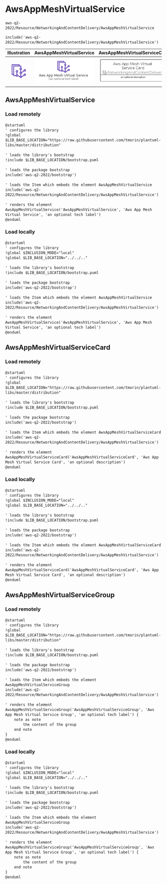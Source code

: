 # AwsAppMeshVirtualService


```text
aws-q2-2022/Resource/NetworkingAndContentDelivery/AwsAppMeshVirtualService
```

```text
include('aws-q2-2022/Resource/NetworkingAndContentDelivery/AwsAppMeshVirtualService')
```



| Illustration | AwsAppMeshVirtualService | AwsAppMeshVirtualServiceCard | AwsAppMeshVirtualServiceGroup |
| :---: | :---: | :---: | :---: |
| ![illustration for Illustration](../../../aws-q2-2022/Resource/NetworkingAndContentDelivery/AwsAppMeshVirtualService.png) | ![illustration for AwsAppMeshVirtualService](../../../aws-q2-2022/Resource/NetworkingAndContentDelivery/AwsAppMeshVirtualService.Local.png) | ![illustration for AwsAppMeshVirtualServiceCard](../../../aws-q2-2022/Resource/NetworkingAndContentDelivery/AwsAppMeshVirtualServiceCard.Local.png) | ![illustration for AwsAppMeshVirtualServiceGroup](../../../aws-q2-2022/Resource/NetworkingAndContentDelivery/AwsAppMeshVirtualServiceGroup.Local.png) |




## AwsAppMeshVirtualService

### Load remotely
```plantuml
@startuml
' configures the library
!global $LIB_BASE_LOCATION="https://raw.githubusercontent.com/tmorin/plantuml-libs/master/distribution"

' loads the library's bootstrap
!include $LIB_BASE_LOCATION/bootstrap.puml

' loads the package bootstrap
include('aws-q2-2022/bootstrap')

' loads the Item which embeds the element AwsAppMeshVirtualService
include('aws-q2-2022/Resource/NetworkingAndContentDelivery/AwsAppMeshVirtualService')

' renders the element
AwsAppMeshVirtualService('AwsAppMeshVirtualService', 'Aws App Mesh Virtual Service', 'an optional tech label')
@enduml
```

### Load locally
```plantuml
@startuml
' configures the library
!global $INCLUSION_MODE="local"
!global $LIB_BASE_LOCATION="../../.."

' loads the library's bootstrap
!include $LIB_BASE_LOCATION/bootstrap.puml

' loads the package bootstrap
include('aws-q2-2022/bootstrap')

' loads the Item which embeds the element AwsAppMeshVirtualService
include('aws-q2-2022/Resource/NetworkingAndContentDelivery/AwsAppMeshVirtualService')

' renders the element
AwsAppMeshVirtualService('AwsAppMeshVirtualService', 'Aws App Mesh Virtual Service', 'an optional tech label')
@enduml
```

## AwsAppMeshVirtualServiceCard

### Load remotely
```plantuml
@startuml
' configures the library
!global $LIB_BASE_LOCATION="https://raw.githubusercontent.com/tmorin/plantuml-libs/master/distribution"

' loads the library's bootstrap
!include $LIB_BASE_LOCATION/bootstrap.puml

' loads the package bootstrap
include('aws-q2-2022/bootstrap')

' loads the Item which embeds the element AwsAppMeshVirtualServiceCard
include('aws-q2-2022/Resource/NetworkingAndContentDelivery/AwsAppMeshVirtualService')

' renders the element
AwsAppMeshVirtualServiceCard('AwsAppMeshVirtualServiceCard', 'Aws App Mesh Virtual Service Card', 'an optional description')
@enduml
```

### Load locally
```plantuml
@startuml
' configures the library
!global $INCLUSION_MODE="local"
!global $LIB_BASE_LOCATION="../../.."

' loads the library's bootstrap
!include $LIB_BASE_LOCATION/bootstrap.puml

' loads the package bootstrap
include('aws-q2-2022/bootstrap')

' loads the Item which embeds the element AwsAppMeshVirtualServiceCard
include('aws-q2-2022/Resource/NetworkingAndContentDelivery/AwsAppMeshVirtualService')

' renders the element
AwsAppMeshVirtualServiceCard('AwsAppMeshVirtualServiceCard', 'Aws App Mesh Virtual Service Card', 'an optional description')
@enduml
```

## AwsAppMeshVirtualServiceGroup

### Load remotely
```plantuml
@startuml
' configures the library
!global $LIB_BASE_LOCATION="https://raw.githubusercontent.com/tmorin/plantuml-libs/master/distribution"

' loads the library's bootstrap
!include $LIB_BASE_LOCATION/bootstrap.puml

' loads the package bootstrap
include('aws-q2-2022/bootstrap')

' loads the Item which embeds the element AwsAppMeshVirtualServiceGroup
include('aws-q2-2022/Resource/NetworkingAndContentDelivery/AwsAppMeshVirtualService')

' renders the element
AwsAppMeshVirtualServiceGroup('AwsAppMeshVirtualServiceGroup', 'Aws App Mesh Virtual Service Group', 'an optional tech label') {
    note as note
        the content of the group
    end note
}
@enduml
```

### Load locally
```plantuml
@startuml
' configures the library
!global $INCLUSION_MODE="local"
!global $LIB_BASE_LOCATION="../../.."

' loads the library's bootstrap
!include $LIB_BASE_LOCATION/bootstrap.puml

' loads the package bootstrap
include('aws-q2-2022/bootstrap')

' loads the Item which embeds the element AwsAppMeshVirtualServiceGroup
include('aws-q2-2022/Resource/NetworkingAndContentDelivery/AwsAppMeshVirtualService')

' renders the element
AwsAppMeshVirtualServiceGroup('AwsAppMeshVirtualServiceGroup', 'Aws App Mesh Virtual Service Group', 'an optional tech label') {
    note as note
        the content of the group
    end note
}
@enduml
```

